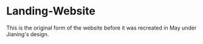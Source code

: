 # Landing-Website
This is the original form of the website before it was recreated in May under Jianing's design.
